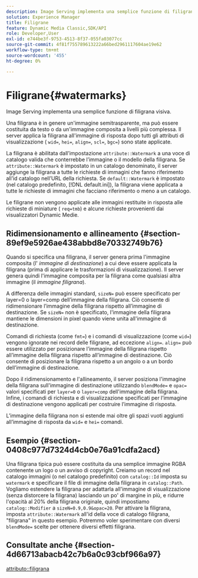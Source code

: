 ```yaml
---
description: Image Serving implementa una semplice funzione di filigrana visiva.
solution: Experience Manager
title: Filigrane
feature: Dynamic Media Classic,SDK/API
role: Developer,User
exl-id: e744be3f-9753-4513-8f37-055fa03077cc
source-git-commit: 4f81f755789613222a66bed2961117604ae19e62
workflow-type: tm+mt
source-wordcount: '455'
ht-degree: 0%

---
```


# Filigrane{#watermarks}

Image Serving implementa una semplice funzione di filigrana visiva.

Una filigrana è in genere un&#39;immagine semitrasparente, ma può essere costituita da testo o da un&#39;immagine composita a livelli più complessa. Il server applica la filigrana all&#39;immagine di risposta dopo tutti gli attributi di visualizzazione ( `wid=`, `hei=`, `align=`, `scl=`, `bgc=`) sono state applicate.

La filigrana è abilitata dall’impostazione `attribute::Watermark` a una voce di catalogo valida che conterrebbe l’immagine o il modello della filigrana. Se `attribute::Watermark` è impostato in un catalogo denominato, il server aggiunge la filigrana a tutte le richieste di immagini che fanno riferimento all’id catalogo nell’URL della richiesta. Se `default::Watermark` è impostato (nel catalogo predefinito, [!DNL default.ini]), la filigrana viene applicata a tutte le richieste di immagini che facciano riferimento o meno a un catalogo.

Le filigrane non vengono applicate alle immagini restituite in risposta alle richieste di miniature ( `req=tmb`) e alcune richieste provenienti dai visualizzatori Dynamic Medie.

## Ridimensionamento e allineamento {#section-89ef9e5926ae438abbd8e70332749b76}

Quando si specifica una filigrana, il server genera prima l&#39;immagine composita (l&#39; *immagine di destinazione*) a cui deve essere applicata la filigrana (prima di applicare le trasformazioni di visualizzazione). Il server genera quindi l&#39;immagine composita per la filigrana come qualsiasi altra immagine (il *immagine filigrana*).

A differenza delle immagini standard, `sizeN=` può essere specificato per layer=0 o layer=comp dell’immagine della filigrana. Ciò consente di ridimensionare l’immagine della filigrana rispetto all’immagine di destinazione. Se `sizeN=` non è specificato, l&#39;immagine della filigrana mantiene le dimensioni in pixel quando viene unita all&#39;immagine di destinazione.

Comandi di richiesta (come `fmt=`) e i comandi di visualizzazione (come `wid=`) vengono ignorate nei record delle filigrane, ad eccezione `align=`. `align=` può essere utilizzato per posizionare l’immagine della filigrana rispetto all’immagine della filigrana rispetto all’immagine di destinazione. Ciò consente di posizionare la filigrana rispetto a un angolo o a un bordo dell’immagine di destinazione.

Dopo il ridimensionamento e l&#39;allineamento, il server posiziona l&#39;immagine della filigrana sull&#39;immagine di destinazione utilizzando `blendMode=` e `opac=` valori specificati per `layer=0` o `layer=comp` dell&#39;immagine della filigrana. Infine, i comandi di richiesta e di visualizzazione specificati per l’immagine di destinazione vengono applicati per costruire l’immagine di risposta.

L’immagine della filigrana non si estende mai oltre gli spazi vuoti aggiunti all’immagine di risposta da `wid=` e `hei=` comandi.

## Esempio {#section-0408c977d7324d4cb0e76a91cdfa2acd}

Una filigrana tipica può essere costituita da una semplice immagine RGBA contenente un logo o un avviso di copyright. Creiamo un record nel catalogo immagini (o nel catalogo predefinito) con `catalog::Id` imposta su `watermark` e specificare il file di immagine della filigrana in `catalog::Path`. Vogliamo estendere la filigrana per adattarla all&#39;immagine di visualizzazione (senza distorcere la filigrana) lasciando un po&#39; di margine in più, e ridurre l&#39;opacità al 20% della filigrana originale, quindi impostiamo `catalog::Modifier` a `sizeN=0.9,0.9&opac=20`. Per attivare la filigrana, imposta `attribute::Watermark` all&#39;id della voce di catalogo filigrana, &quot;filigrana&quot; in questo esempio. Potremmo voler sperimentare con diversi `blendMode=` scelte per ottenere diversi effetti filigrana.

## Consultate anche {#section-4d66713abacb42c7b6a0c93cbf966a97}

[attributo::filigrana](../../../../../is-api/image-catalog/image-serving-api-ref/c-image-catalog-reference/c-attributes-reference/r-watermark.md#reference-942b50acb2dd43a5ae498dc41ea9ac9b)
